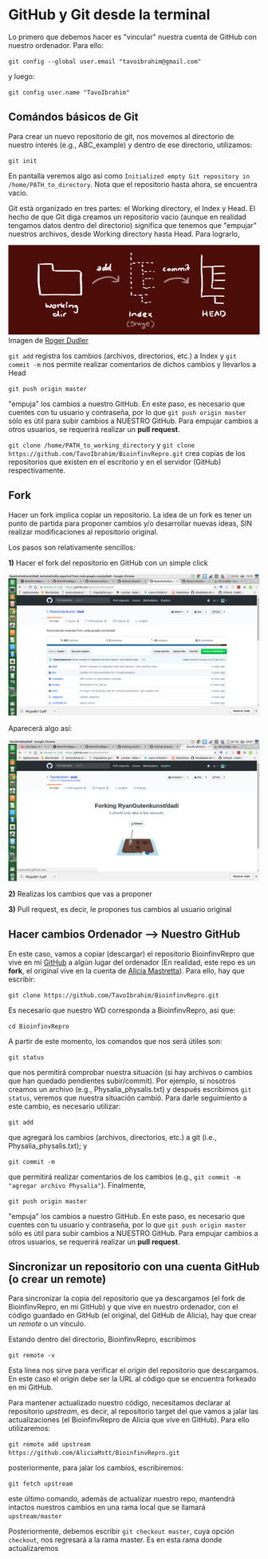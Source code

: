 # GitHub y Git desde la terminal

Lo primero que debemos hacer es "vincular" nuestra cuenta de GitHub con nuestro ordenador. Para ello:

`git config --global user.email "tavoibrahim@gmail.com"`

y luego:

`git config user.name "TavoIbrahim"`

## Comándos básicos de Git

Para crear un nuevo repositorio de git, nos movemos al directorio de nuestro interés (e.g., ABC_example) y dentro de ese directorio, utilizamos:

`git init`

En pantalla veremos algo así como `Initialized empty Git repository in /home/PATH_to_directory`. Nota que el repositorio hasta ahora, se encuentra vacio. 

Git está organizado en tres partes: el Working directory, el Index y Head. El hecho de que Git diga creamos un repositorio vacio (aunque en realidad tengamos datos dentro del directorio) significa que tenemos que "empujar" nuestros archivos, desde Working directory hasta Head. Para lograrlo,  

![alt text](https://github.com/TavoIbrahim/Git/blob/master/trees.png)
Imagen de [Roger Dudler](https://twitter.com/rogerdudler) 

`git add` registra los cambios (archivos, directorios, etc.) a Index y `git commit -m` nos permite realizar comentarios de dichos cambios y llevarlos a Head







`git push origin master` 

"empuja" los cambios a nuestro GitHub. En este paso, es necesario que cuentes con tu usuario y contraseña, por lo que `git push origin master` sólo es útil para subir cambios a NUESTRO GitHub. Para empujar cambios a otros usuarios, se requerirá realizar un **pull request**.







`git clone /home/PATH_to_working_directory` y `git clone https://github.com/TavoIbrahim/BioinfinvRepro.git` crea copias de los repositorios que existen en el escritorio y en el servidor (GitHub) respectivamente. 





## Fork

Hacer un fork implica copiar un repositorio. La idea de un fork es tener un punto de partida para proponer cambios y/o desarrollar nuevas ideas, SIN realizar modificaciones al repositorio original.

Los pasos son relativamente sencillos:

**1)** Hacer el fork del repositorio en GitHub con un simple click

![alt text](https://github.com/TavoIbrahim/Git/blob/master/Captura%20de%20pantalla%20de%202018-04-17%2013-53-45.png)

Aparecerá algo así:

![alt text](https://github.com/TavoIbrahim/Git/blob/master/Captura%20de%20pantalla%20de%202018-04-17%2009-01-31.png)

**2)** Realizas los cambios que vas a proponer

**3)** Pull request, es decir, le propones tus cambios al usuario original

## Hacer cambios Ordenador --> Nuestro GitHub

En este caso, vamos a copiar (descargar) el repositorio BioinfinvRepro que vive en mi [GitHub](https://github.com/TavoIbrahim) a algún lugar del ordenador (En realidad, este repo es un **fork**, el original vive en la cuenta de [Alicia Mastretta](https://github.com/AliciaMstt)). Para ello, hay que escribir:

`git clone https://github.com/TavoIbrahim/BioinfinvRepro.git`

Es necesario que nuestro WD corresponda a BioinfinvRepro, así que:

`cd BioinfinvRepro`

A partir de este momento, los comandos que nos será útiles son: 

`git status`

que nos permitirá comprobar nuestra situación (si hay archivos o cambios que han quedado pendientes subir/commit). Por ejemplo, si nosotros creamos un archivo (e.g., Physalia_physalis.txt) y después escribimos `git status`, veremos que nuestra situación cambió. Para darle seguimiento a este cambio, es necesario utilizar: 

`git add`

que agregará los cambios (archivos, directorios, etc.) a git (i.e., Physalia_physalis.txt); y  

`git commit -m`

que permitirá realizar comentarios de los cambios (e.g., `git commit -m "agregar archivo Physalia"`). Finalmente,  

`git push origin master` 

"empuja" los cambios a nuestro GitHub. En este paso, es necesario que cuentes con tu usuario y contraseña, por lo que `git push origin master` sólo es útil para subir cambios a NUESTRO GitHub. Para empujar cambios a otros usuarios, se requerirá realizar un **pull request**.

## Sincronizar un repositorio con una cuenta GitHub (o crear un remote)

Para sincronizar la copia del repositorio que ya descargamos (el fork de BioinfinvRepro, en mi GitHub) y que vive en nuestro ordenador, con el código guardado en GitHub (el original, del GitHub de Alicia), hay que crear un *remote* o un vínculo. 

Estando dentro del directorio, BioinfinvRepro, escribimos

`git remote -v` 

Esta línea nos sirve para verificar el *origin* del repositorio que descargamos. En este caso el origin debe ser la URL al código que se encuentra forkeado en mi GitHub. 

Para mantener actualizado nuestro código, necesitamos declarar al repositorio *upstream*, es decir, al repositorio target del que vamos a jalar las actualizaciones (el BioinfinvRepro de Alicia que vive en GitHub). Para ello utilizaremos:  

`git remote add upstream https://github.com/AliciaMstt/BioinfinvRepro.git`

posteriormente, para jalar los cambios, escribiremos:

`git fetch upstream` 

este último comando, además de actualizar nuestro repo, mantendrá intactos nuestros cambios en una rama local que se llamará `upstream/master` 

Posteriormente, debemos escribir `git checkout master`, cuya opción `checkout`, nos regresará a la rama master. Es en esta rama donde actualizaremos




